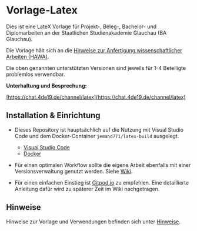 # Vorlage-Latex
Dies ist eine LateX Vorlage für Projekt-, Beleg-, Bachelor- und Diplomarbeiten an der Staatlichen Studienakademie Glauchau (BA Glauchau).

Die Vorlage hält sich an die [Hinweise zur Anfertigung wissenschaftlicher Arbeiten (HAWA)](https://www.ba-glauchau.de/fileadmin/glauchau/waehrend-des-studium/dokumente/pruefungen/4BA-F.207_Hinweise_zur_Anfertigung_wissenschaftlicher_Arbeiten.pdf).

Die oben genannten unterstützten Versionen sind jeweils für 1-4 Beteiligte problemlos verwendbar.


**Unterhaltung und Besprechung:**

[https://chat.4de19.de/channel/latex](https://chat.4de19.de/channel/latex)

## Installation & Einrichtung

- Dieses Repository ist hauptsächlich auf die Nutzung mit Visual Studio Code und dem Docker-Container `jemand771/latex-build` ausgelegt.
  - [Visual Studio Code](https://code.visualstudio.com/download)
  - [Docker](https://docs.docker.com/engine/install/)

- Für einen optimalen Workflow sollte die eigene Arbeit ebenfalls mit einer Versionsverwaltung genutzt werden. Siehe [Wiki](https://github.com/DSczyrba/Vorlage-Latex/wiki/Installation-&-Einrichtung#versionsverwaltung).

- Für einen einfachen Einstieg ist [Gitpod.io](https://gitpod.io/#) zu empfehlen. Eine detaillierte Anleitung dafür wird zu späterer Zeit im Wiki nachgetragen.


## Hinweise

Hinweise zur Vorlage und Verwendungen befinden sich unter [Hinweise](HINWEISE.md).
